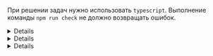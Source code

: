 При решении задач нужно использовать `typescript`. Выполнение команды `npm run check` не должно возвращать ошибок.

<details>
<sumamry>Задача 1</summary>

![](src/assets/step-1.webm)

Добавить стили, чтобы блок `main` начал выглядеть и вести себя как на видео.

1. Нельзя изменять html-структуру и стилизовать родительские элементы.
2. Максимальная ширина блока - `700px`
3. Высота - `300px`
4. Вертикальное и горизонтальное расстояние между элементами - `16px`

</details>

<details>
<sumamry>Задача 2</summary>

![](src/assets/step-2.webm)

1. Добавить код в функцию `typing` [src/lib/typing.ts](src/lib/typing.ts), посимвольно печатающий содержимое элемента.
2. В числовом поле ввода указывается интервал между печатью отдельных символов.
3. При нажатии кнопки `Apply` введённый интервал должен применяться.
4. При нажатии кнопки `Reset` анимация должна запускаться заново.
5. Блок div должен быть скроллируемым, но скроллбар не должен отображаться.

</details>

<details>
<sumamry>Задача 3</summary>

![](src/assets/step-3.webm)

Сделать так, чтобы при наборе длинных слов не происходило "прыжков" на новую строку.

</details>
